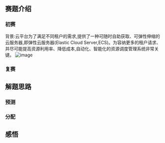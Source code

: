 ## 赛题介绍
### 初赛
背景:云平台为了满足不同租户的需求,提供了一种可随时自助获取、可弹性伸缩的云服务器,即弹性云服务器(Elastic Cloud Server,ECS)。为容纳更多的租户请求、并尽可能提高资源利用率、降低成本,自动化、智能化的资源调度管理系统非常关键。
                     ![image](https://github.com/yezhibo/2018-Huawei-CodeCraft/raw/master/picture/赛题描述图1.jpg)
### 复赛

## 解题思路
### 预测

### 分配

## 感悟
